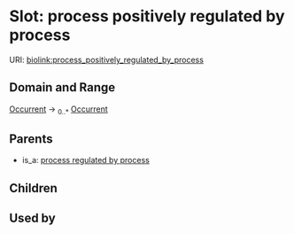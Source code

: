 
# Slot: process positively regulated by process




URI: [biolink:process_positively_regulated_by_process](https://w3id.org/biolink/vocab/process_positively_regulated_by_process)


## Domain and Range

[Occurrent](Occurrent.md) &#8594;  <sub>0..\*</sub> [Occurrent](Occurrent.md)

## Parents

 *  is_a: [process regulated by process](process_regulated_by_process.md)

## Children


## Used by

